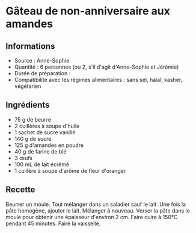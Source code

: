 # Gâteau de non-anniversaire aux amandes

## Informations
* Source : Anne-Sophie
* Quantité : 6 personnes (ou 2, s'il d'agit d'Anne-Sophie et Jérémie)
* Durée de préparation : 
* Compatibilité avec les régimes alimentaires : sans sel, halal, kasher, végétarien

## Ingrédients
* 75 g de beurre
* 2 cuillères à soupe d'huile
* 1 sachet de sucre vanillé
* 140 g de sucre
* 125 g d'amandes en poudre
* 40 g de farine de blé
* 3 œufs
* 100 mL de lait écrémé
* 1 cuillère à soupe d'arôme de fleur d'oranger

## Recette
Beurrer un moule. Tout mélanger dans un saladier sauf le lait. Une fois la pâte homogène, ajouter le lait. Mélanger à nouveau. Verser la pâte dans le moule pour obtenir une épaisseur d'environ 2 cm. Faire cuire à 150°C pendant 45 minutes. Faire la vaisselle.
